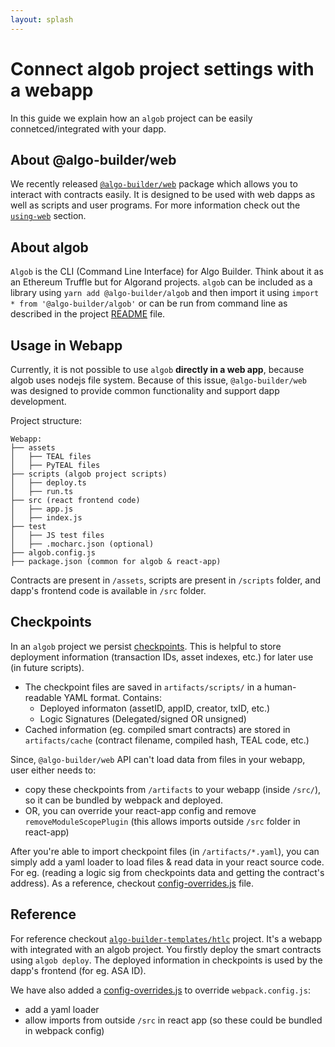 ```yaml
---
layout: splash
---
```


# Connect algob project settings with a webapp

In this guide we explain how an `algob` project can be easily connetced/integrated with your dapp.

## About @algo-builder/web

We recently released [`@algo-builder/web`](https://github.com/scale-it/algo-builder/tree/master/packages/web) package which allows you to interact with contracts easily. It is designed to be used with web dapps as well as scripts and user programs. For more information check out the [`using-web`](https://github.com/scale-it/algo-builder/tree/master/packages/web#using-web) section.

## About algob

`Algob` is the CLI (Command Line Interface) for Algo Builder. Think about it as an Ethereum Truffle but for Algorand projects. `algob` can be included as a library using `yarn add @algo-builder/algob` and then import it using `import * from '@algo-builder/algob'` or can be run from command line as described in the project [README](https://github.com/scale-it/algo-builder/blob/master/README.md) file.

## Usage in Webapp

Currently, it is not possible to use `algob` **directly in a web app**, because algob uses nodejs file system. Because of this issue, `@algo-builder/web` was designed to provide common functionality and support dapp development.

Project structure:

```
Webapp:
├── assets
│   ├── TEAL files
│   ├── PyTEAL files
├── scripts (algob project scripts)
│   ├── deploy.ts
│   ├── run.ts
├── src (react frontend code)
│   ├── app.js
│   ├── index.js
├── test
│   ├── JS test files
│   ├── .mocharc.json (optional)
├── algob.config.js
├── package.json (common for algob & react-app)
```

Contracts are present in `/assets`, scripts are present in `/scripts` folder, and dapp's frontend code is available in `/src` folder.

## Checkpoints

In an `algob` project we persist [checkpoints](./algob-web-checkpoints.md). This is helpful to store deployment information (transaction IDs, asset indexes, etc.) for later use (in future scripts).

- The checkpoint files are saved in `artifacts/scripts/` in a human-readable YAML format. Contains:
  - Deployed informaton (assetID, appID, creator, txID, etc.)
  - Logic Signatures (Delegated/signed OR unsigned)
- Cached information (eg. compiled smart contracts) are stored in `artifacts/cache` (contract filename, compiled hash, TEAL code, etc.)

Since, `@algo-builder/web` API can't load data from files in your webapp, user either needs to:

- copy these checkpoints from `/artifacts` to your webapp (inside `/src/`), so it can be bundled by webpack and deployed.
- OR, you can override your react-app config and remove `removeModuleScopePlugin` (this allows imports outside `/src` folder in react-app)

After you're able to import checkpoint files (in `/artifacts/*.yaml`), you can simply add a yaml loader to load files & read data in your react source code. For eg. (reading a logic sig from checkpoints data and getting the contract's address). As a reference, checkout [config-overrides.js](https://github.com/scale-it/algo-builder-templates/blob/master/htlc/config-overrides.js) file.

## Reference

For reference checkout [`algo-builder-templates/htlc`](https://github.com/scale-it/algo-builder-templates/tree/master/htlc) project. It's a webapp with integrated with an algob project. You firstly deploy the smart contracts using `algob deploy`. The deployed information in checkpoints is used by the dapp's frontend (for eg. ASA ID).

We have also added a [config-overrides.js](https://github.com/scale-it/algo-builder-templates/blob/master/htlc/config-overrides.js) to override `webpack.config.js`:

- add a yaml loader
- allow imports from outside `/src` in react app (so these could be bundled in webpack config)

